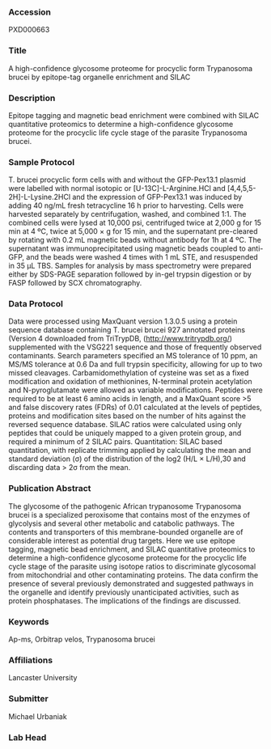 ### Accession
PXD000663

### Title
A high-confidence glycosome proteome for procyclic form Trypanosoma brucei by epitope-tag organelle enrichment and SILAC

### Description
Epitope tagging and magnetic bead enrichment were combined with SILAC quantitative proteomics to determine a high-confidence glycosome proteome for the procyclic life cycle stage of the parasite Trypanosoma brucei.

### Sample Protocol
T. brucei procyclic form cells with and without the GFP-Pex13.1 plasmid were labelled with normal isotopic or [U-13C]-L-Arginine.HCl and [4,4,5,5-2H]-L-Lysine.2HCl and the expression of GFP-Pex13.1 was induced by adding 40 ng/mL fresh tetracycline 16 h prior to harvesting. Cells were harvested separately by centrifugation, washed, and combined 1:1. The combined cells were lysed at 10,000 psi, centrifuged twice at 2,000 g for 15 min at 4 ºC, twice at 5,000 × g for 15 min, and the supernatant pre-cleared by rotating with 0.2 mL magnetic beads without antibody for 1h at 4 ºC. The supernatant was immunoprecipitated using magnetic beads coupled to anti-GFP, and the beads were washed 4 times with 1 mL STE, and resuspended in 35 µL TBS. Samples for analysis by mass spectrometry were prepared either by SDS-PAGE separation followed by in-gel trypsin digestion or by FASP followed by SCX chromatography.

### Data Protocol
Data were processed using MaxQuant version 1.3.0.5 using a protein sequence database containing T. brucei brucei 927 annotated proteins (Version 4 downloaded from TriTrypDB, (http://www.tritrypdb.org/) supplemented with the VSG221 sequence and those of frequently observed contaminants. Search parameters specified an MS tolerance of 10 ppm, an MS/MS tolerance at 0.6 Da and full trypsin specificity, allowing for up to two missed cleavages. Carbamidomethylation of cysteine was set as a fixed modification and oxidation of methionines, N-terminal protein acetylation and N-pyroglutamate were allowed as variable modifications. Peptides were required to be at least 6 amino acids in length, and a MaxQuant score >5 and false discovery rates (FDRs) of 0.01 calculated at the levels of peptides, proteins and modification sites based on the number of hits against the reversed sequence database. SILAC ratios were calculated using only peptides that could be uniquely mapped to a given protein group, and required a minimum of 2 SILAC pairs. Quantitation: SILAC based quantitation, with replicate trimming applied by calculating the mean and standard deviation (σ) of the distribution of the log2 (H/L × L/H),30 and discarding data > 2σ from the mean.

### Publication Abstract
The glycosome of the pathogenic African trypanosome Trypanosoma brucei is a specialized peroxisome that contains most of the enzymes of glycolysis and several other metabolic and catabolic pathways. The contents and transporters of this membrane-bounded organelle are of considerable interest as potential drug targets. Here we use epitope tagging, magnetic bead enrichment, and SILAC quantitative proteomics to determine a high-confidence glycosome proteome for the procyclic life cycle stage of the parasite using isotope ratios to discriminate glycosomal from mitochondrial and other contaminating proteins. The data confirm the presence of several previously demonstrated and suggested pathways in the organelle and identify previously unanticipated activities, such as protein phosphatases. The implications of the findings are discussed.

### Keywords
Ap-ms, Orbitrap velos, Trypanosoma brucei

### Affiliations
Lancaster University

### Submitter
Michael Urbaniak

### Lab Head


